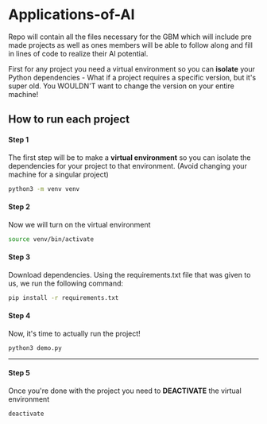 # Applications-of-AI
Repo will contain all the files necessary for the GBM which will include pre made projects as well as ones members will be able to follow along and fill in lines of code to realize their AI potential.

First for any project you need a virtual environment so you can **isolate** your Python dependencies
    - What if a project requires a specific version, but it's super old. You WOULDN'T want to change the version on your entire machine!


## How to run each project
#### Step 1
The first step will be to make a **virtual environment** so you can isolate the dependencies for your project to that environment. (Avoid changing your machine for a singular project)
```bash
python3 -m venv venv
```
#### Step 2
Now we will turn on the virtual environment
```bash
source venv/bin/activate
```

#### Step 3
Download dependencies. Using the requirements.txt file that was given to us, we run the following command:
```bash
pip install -r requirements.txt
```

#### Step 4
Now, it's time to actually run the project!
```python3
python3 demo.py
```
----------
#### Step 5
Once you're done with the project you need to **DEACTIVATE** the virtual environment
```python3
deactivate
```
